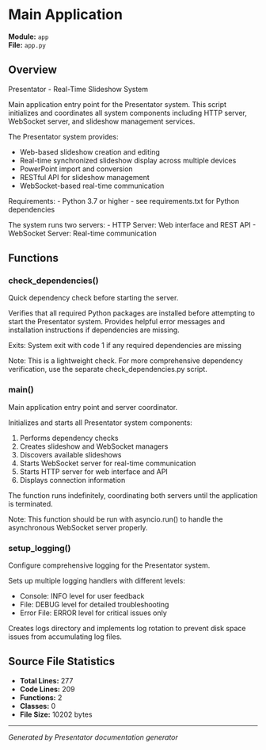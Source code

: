 # Main Application

**Module:** `app`  
**File:** `app.py`

## Overview

Presentator - Real-Time Slideshow System

Main application entry point for the Presentator system. This script initializes
and coordinates all system components including HTTP server, WebSocket server,
and slideshow management services.

The Presentator system provides:
- Web-based slideshow creation and editing
- Real-time synchronized slideshow display across multiple devices
- PowerPoint import and conversion
- RESTful API for slideshow management
- WebSocket-based real-time communication

Requirements:
    - Python 3.7 or higher
    - see requirements.txt for Python dependencies    

The system runs two servers:
    - HTTP Server: Web interface and REST API
    - WebSocket Server: Real-time communication

## Functions

### check_dependencies()

Quick dependency check before starting the server.

Verifies that all required Python packages are installed before
attempting to start the Presentator system. Provides helpful
error messages and installation instructions if dependencies are missing.

Exits:
    System exit with code 1 if any required dependencies are missing
    
Note:
    This is a lightweight check. For more comprehensive dependency
    verification, use the separate check_dependencies.py script.

### main()

Main application entry point and server coordinator.

Initializes and starts all Presentator system components:
1. Performs dependency checks
2. Creates slideshow and WebSocket managers
3. Discovers available slideshows
4. Starts WebSocket server for real-time communication
5. Starts HTTP server for web interface and API
6. Displays connection information

The function runs indefinitely, coordinating both servers until
the application is terminated.

Note:
    This function should be run with asyncio.run() to handle
    the asynchronous WebSocket server properly.

### setup_logging()

Configure comprehensive logging for the Presentator system.

Sets up multiple logging handlers with different levels:
- Console: INFO level for user feedback
- File: DEBUG level for detailed troubleshooting
- Error File: ERROR level for critical issues only

Creates logs directory and implements log rotation to prevent
disk space issues from accumulating log files.

## Source File Statistics

- **Total Lines:** 277
- **Code Lines:** 209
- **Functions:** 2
- **Classes:** 0
- **File Size:** 10202 bytes


---
*Generated by Presentator documentation generator*

